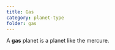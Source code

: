 ```yaml
---
title: Gas
category: planet-type
folder: gas
---
```


A **gas** planet is a planet like the mercure.